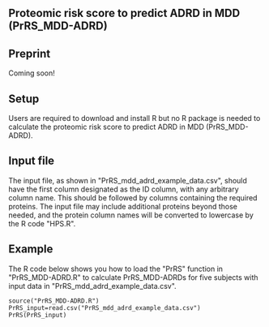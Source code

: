 ## Proteomic risk score to predict ADRD in MDD (PrRS_MDD-ADRD)

## Preprint
Coming soon!

## Setup
Users are required to download and install R but no R package is needed to calculate the proteomic risk score to predict ADRD in MDD (PrRS_MDD-ADRD).

## Input file
The input file, as shown in "PrRS_mdd_adrd_example_data.csv", should have the first column designated as the ID column, with any arbitrary column name. This should be followed by columns containing the required proteins. The input file may include additional proteins beyond those needed, and the protein column names will be converted to lowercase by the R code "HPS.R".

## Example
The R code below shows you how to load the "PrRS" function in "PrRS_MDD-ADRD.R" to calculate PrRS_MDD-ADRDs for five subjects with input data in "PrRS_mdd_adrd_example_data.csv".
```
source("PrRS_MDD-ADRD.R")
PrRS_input=read.csv("PrRS_mdd_adrd_example_data.csv")
PrRS(PrRS_input)
```
